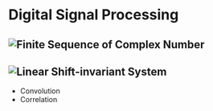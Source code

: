 # Digital Signal Processing

## ![Finite Sequence of Complex Number](https://github.com/JiaHanXie/DSP/tree/main/Finite-Sequence)

## ![Linear Shift-invariant System](https://github.com/JiaHanXie/DSP/tree/main/Discrete-Time-System)

- Convolution
- Correlation